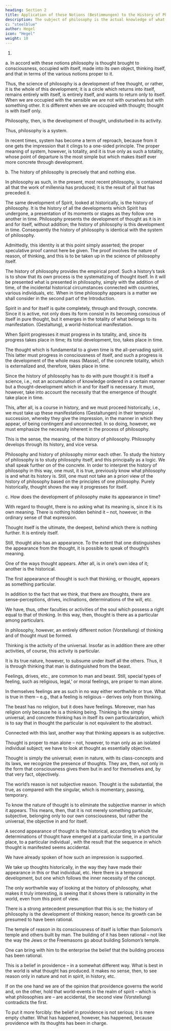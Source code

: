 ```yaml
---
heading: Section 2
title: Application of these Notions (Bestimmungen) to the History of Philosophy
description: The subject of philosophy is the actual knowledge of what truly is.
c: "steelblue"
author: Hegel
icon: "Hegel"
weight: 10
---
```



1. 

a. In accord with these notions philosophy is thought brought to consciousness, occupied with itself, made into its own object, thinking itself, and that in terms of the various notions proper to it. 

Thus, the science of philosophy is a development of free thought, or rather, it is the whole of this development; it is a circle which returns into itself, remains entirely with itself, is entirely itself, and wants to return only to itself. When we are occupied with the sensible we are not with ourselves but with something other. It is different when we are occupied with thought; thought is with itself only. 

Philosophy, then, is the development of thought, undisturbed in its activity. 

Thus, philosophy is a system.

In recent times, system has become a term of reproach, because from it one gets the impression that it clings to a one-sided principle. The proper meaning of system, however, is totality, and it is true only as such a totality, whose point of departure is the most simple but which makes itself ever more concrete through development.

b. The history of philosophy is precisely that and nothing else. 

In philosophy as such, in the present, most recent philosophy, is contained all that the work of millennia has produced; it is the result of all that has preceded it.

The same development of Spirit, looked at historically, is the history of philosophy. It is the history of all the developments which Spirit has undergone, a presentation of its moments or stages as they follow one another in time. Philosophy presents the development of thought as it is in and for itself, without addition; the history of philosophy is this development in time. Consequently the history of philosophy is identical with the system of philosophy. 

Admittedly, this identity is at this point simply asserted; the proper speculative proof cannot here be given. The proof involves the nature of reason, of thinking, and this is to be taken up in the science of philosophy itself. 

The history of philosophy provides the empirical proof. Such a history’s task is to show that its own process is the systematizing of thought itself. In it will be presented what is presented in philosophy, simply with the addition of time, of the incidental historical circumstances connected with countries, various individuals, etc. When in time philosophy appears is a matter we shall consider in the second part of the Introduction.

Spirit in and for itself is quite completely, through and through, concrete. Since it is active, not only does its form consist in its becoming conscious of itself in pure thought, but it emerges in the totality of what belongs to its manifestation. (Gestaltung), a world-historical manifestation. 

When Spirit progresses it must progress in its totality, and, since its progress takes place in time; its total development, too, takes place in time. 

The thought which is fundamental to a given time is the all-pervading spirit. This latter must progress in consciousness of itself, and such a progress is the development of the whole mass (Masse), of the concrete totality, which is externalized and, therefore, takes place in time.

Since the history of philosophy has to do with pure thought it is itself a science, i.e., not an accumulation of knowledge ordered in a certain manner but a thought-development which in and for itself is necessary. It must, however, take into account the necessity that the emergence of thought take place in time. 

This, after all, is a course in history, and we must proceed historically, i.e., we must take up these manifestations (Gestaltungen) in their temporal succession, whereby they give the impression, in the manner in which they appear, of being contingent and unconnected. In so doing, however, we must emphasize the necessity inherent in the process of philosophy.

This is the sense, the meaning, of the history of philosophy. Philosophy develops through its history, and vice versa. 

Philosophy and history of philosophy mirror each other. To study the history of philosophy is to study philosophy itself, and this principally as a logic. We shall speak further on of the concrete. In order to interpret the history of philosophy in this way, one must, it is true, previously know what philosophy is and what its history is. Still, one must not take an a priori view of the history of philosophy based on the principles of one philosophy. Purely historically, thought shows the way it progresses for itself.

c. How does the development of philosophy make its appearance in time? 

With regard to thought, there is no asking what its meaning is, since it is its own meaning. There is nothing hidden behind it – not, however, in the ordinary sense of that expression.

Thought itself is the ultimate, the deepest, behind which there is nothing further. It is entirely itself. 

Still, thought also has an appearance. To the extent that one distinguishes the appearance from the thought, it is possible to speak of thought’s meaning. 

One of the ways thought appears. After all, is in one’s own idea of it; another is the historical.

The first appearance of thought is such that thinking, or thought, appears as something particular. 

In addition to the fact that we think, that there are thoughts, there are sense-perceptions, drives, inclinations, determinations of the will, etc. 

We have, thus, other faculties or activities of the soul which possess a right equal to that of thinking. In this way, then, thought is there as a particular among particulars. 

In philosophy, however, an entirely different notion (Vorstellung) of thinking and of thought must be formed. 

Thinking is the activity of the universal. Insofar as in addition there are other activities, of course, this activity is particular. 

It is its true nature, however, to subsume under itself all the others. Thus, it is through thinking that man is distinguished from the beast. 

Feelings, drives, etc., are common to man and beast. Still, special types of feeling, such as religious, legal,’ or moral feelings, are proper to man alone. 

In themselves feelings are as such in no way either worthwhile or true. What is true in them – e.g., that a feeling is religious – derives only from thinking. 

The beast has no religion, but it does have feelings. Moreover, man has religion only because he is a thinking being. Thinking is the simply universal, and concrete thinking has in itself its own particularization, which is to say that in thought the particular is not equivalent to the abstract.

Connected with this last, another way that thinking appears is as subjective. 

Thought is proper to man alone – not, however, to man only as an isolated individual subject; we have to look at thought as essentially objective. 

Thought is simply the universal; even in nature, with its class-concepts and its laws, we recognize the presence of thoughts. They are, then, not only in the form that consciousness gives them but in and for themselves and, by that very fact, objectively. 

The world’s reason is not subjective reason. Thought is the substantial, the true, as compared with the singular, which is momentary, passing, temporary. 

To know the nature of thought is to eliminate the subjective manner in which it appears. This means, then, that it is not merely something particular, subjective, belonging only to our own consciousness, but rather the universal, the objective in and for itself.

A second appearance of thought is the historical, according to which the determinations of thought have emerged at a particular time, in a particular place, to a particular individual , with the result that the sequence in which thought is manifested seems accidental. 

We have already spoken of how such an impression is supported. 

We take up thoughts historically, in the way they have made their appearance in this or that individual, etc. Here there is a temporal development, but one which follows the inner necessity of the concept.

The only worthwhile way of looking at the history of philosophy, what makes it truly interesting, is seeing that it shows there is rationality in the world, even from this point of view. 

There is a strong antecedent presumption that this is so; the history of philosophy is the development of thinking reason; hence its growth can be presumed to have been rational. 

The temple of reason in its consciousness of itself is loftier than Solomon’s temple and others built by man. The building of it has been rational – not like the way the Jews or the Freemasons go about building Solomon’s temple.

One can bring with him to the enterprise the belief that the building process has been rational. 

This is a belief in providence – in a somewhat different way. What is best in the world is what thought has produced. It makes no sense, then, to see reason only in nature and not in spirit, in history, etc. 

If on the one hand we are of the opinion that providence governs the world and, on the other, hold that world-events in the realm of spirit – which is what philosophies are – are accidental, the second view (Vorstellung) contradicts the first. 

To put it more forcibly: the belief in providence is not serious; it is mere empty chatter. What has happened, however, has happened, because providence with its thoughts has been in charge.
